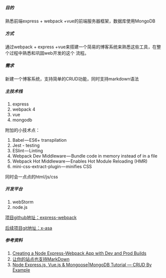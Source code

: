 ##### 目的 #####
熟悉前端express + webpack +vue的前端服务器框架，数据库使用MongoDB

##### 方式 #####
通过webpack + express +vue来搭建一个简易的博客系统来熟悉这些工具，在整个过程中熟悉和巩固web开发的这个
流程。

##### 需求 #####
新建一个博客系统，支持简单的CRUD功能，同时支持markdown语法

##### 主技术栈 #####
1. express
2. webpack 4
3. vue
4. mongodb

附加的小技术点：
1. Babel — ES6+ transpilation
2. Jest - testing
3. ESlint — Linting
4. Webpack Dev Middleware — Bundle code in memory instead of in a file
5. Webpack Hot Middleware — Enables Hot Module Reloading (HMR)
6. mini-css-extract-plugin — minifies CSS


同时会一点点的html/js/css

##### 开发平台 #####
1. webStorm
2. node.js

[项目github地址：express-webpack](https://github.com/GitHubsteven/express-webpack)

[后续项目git地址：x-asa](https://github.com/GitHubsteven/x-asa)
##### 参考资料 #####
1. [Creating a Node Express-Webpack App with Dev and Prod Builds](https://medium.com/@binyamin/creating-a-node-express-webpack-app-with-dev-and-prod-builds-a4962ce51334)
2. [让你的站点也支持MarkDown](https://www.cnblogs.com/yunfeifei/p/4482495.html)
3. [Node Express.js, Vue.js & Mongoose|MongoDB Tutorial — CRUD By Example](https://www.techiediaries.com/vue-js-express-tutorial/)